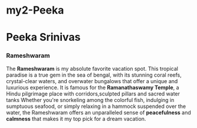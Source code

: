 # my2-Peeka
# Peeka Srinivas
### Rameshwaram

The **Rameshwaram** is my absolute favorite vacation spot. This tropical paradise is a true gem in the sea of bengal, with its stunning coral reefs, crystal-clear waters, and overwater bungalows that offer a unique and luxurious experience. It is famous for the **Ramanathaswamy Temple**, a Hindu pilgrimage place with corridors,sculpted pillars and sacred water tanks Whether you're snorkeling among the colorful fish, indulging in sumptuous seafood, or simply relaxing in a hammock suspended over the water, the Rameshwaram offers an unparalleled sense of **peacefulness** and **calmness** that makes it my top pick for a dream vacation.